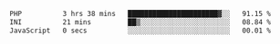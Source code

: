 
<!--START_SECTION:waka-->

```txt
PHP          3 hrs 38 mins   ██████████████████████▓░░   91.15 %
INI          21 mins         ██▒░░░░░░░░░░░░░░░░░░░░░░   08.84 %
JavaScript   0 secs          ░░░░░░░░░░░░░░░░░░░░░░░░░   00.01 %
```

<!--END_SECTION:waka-->

